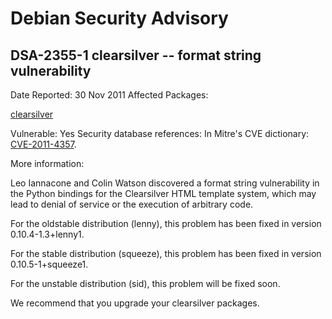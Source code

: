 
Debian Security Advisory
========================


DSA-2355-1 clearsilver -- format string vulnerability
-----------------------------------------------------



Date Reported:
30 Nov 2011
Affected Packages:

[clearsilver](https://packages.debian.org/src:clearsilver)

Vulnerable:
Yes
Security database references:
In Mitre's CVE dictionary: [CVE-2011-4357](https://security-tracker.debian.org/tracker/CVE-2011-4357).  

More information:

Leo Iannacone and Colin Watson discovered a format string vulnerability
in the Python bindings for the Clearsilver HTML template system, which
may lead to denial of service or the execution of arbitrary code.


For the oldstable distribution (lenny), this problem has been fixed in
version 0.10.4-1.3+lenny1.


For the stable distribution (squeeze), this problem has been fixed in
version 0.10.5-1+squeeze1.


For the unstable distribution (sid), this problem will be fixed soon.


We recommend that you upgrade your clearsilver packages.





